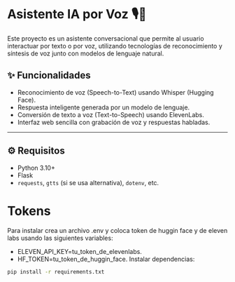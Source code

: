 # Asistente IA por Voz 🎙️💬

Este proyecto es un asistente conversacional que permite al usuario interactuar por texto o por voz, utilizando tecnologías de reconocimiento y síntesis de voz junto con modelos de lenguaje natural.

## ✨ Funcionalidades

- Reconocimiento de voz (Speech-to-Text) usando Whisper (Hugging Face).
- Respuesta inteligente generada por un modelo de lenguaje.
- Conversión de texto a voz (Text-to-Speech) usando ElevenLabs.
- Interfaz web sencilla con grabación de voz y respuestas habladas.

---

## ⚙️ Requisitos

- Python 3.10+
- Flask
- `requests`, `gtts` (si se usa alternativa), `dotenv`, etc.

# Tokens

Para instalar crea un archivo .env y coloca token de huggin face y de eleven labs usando las siguientes variables:
- ELEVEN_API_KEY=tu_token_de_elevenlabs.
- HF_TOKEN=tu_token_de_huggin_face.
Instalar dependencias:
```bash
pip install -r requirements.txt
